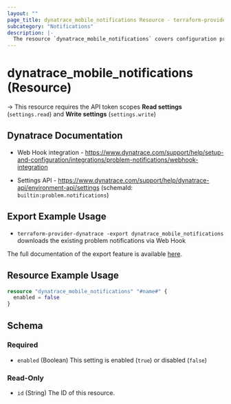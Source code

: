 ```yaml
---
layout: ""
page_title: dynatrace_mobile_notifications Resource - terraform-provider-dynatrace"
subcategory: "Notifications"
description: |-
  The resource `dynatrace_mobile_notifications` covers configuration problem notifications sent via Web Hook
---
```


# dynatrace_mobile_notifications (Resource)

-> This resource requires the API token scopes **Read settings** (`settings.read`) and **Write settings** (`settings.write`)

## Dynatrace Documentation

- Web Hook integration - https://www.dynatrace.com/support/help/setup-and-configuration/integrations/problem-notifications/webhook-integration

- Settings API - https://www.dynatrace.com/support/help/dynatrace-api/environment-api/settings (schemaId: `builtin:problem.notifications`)

## Export Example Usage

- `terraform-provider-dynatrace -export dynatrace_mobile_notifications` downloads the existing problem notifications via Web Hook

The full documentation of the export feature is available [here](https://registry.terraform.io/providers/dynatrace-oss/dynatrace/latest/docs/guides/export-v2).

## Resource Example Usage

```terraform
resource "dynatrace_mobile_notifications" "#name#" {
  enabled = false
}
```

<!-- schema generated by tfplugindocs -->
## Schema

### Required

- `enabled` (Boolean) This setting is enabled (`true`) or disabled (`false`)

### Read-Only

- `id` (String) The ID of this resource.
 